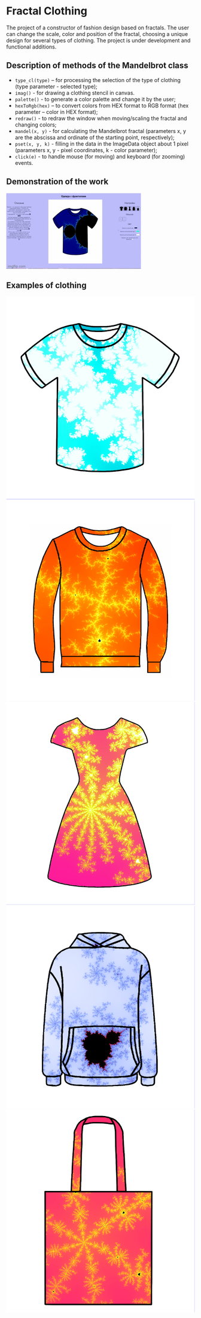 # Fractal Clothing
The project of a constructor of fashion design based on fractals. The user can change the scale, color and position of the fractal, choosing a unique design for several types of clothing. The project is under development and functional additions.  

## Description of methods of the Mandelbrot class
- `type_cl(type)` – for processing the selection of the type of clothing (type parameter - selected type);
- `imag()` - for drawing a clothing stencil in canvas.
- `palette()` - to generate a color palette and change it by the user;
- `hexToRgb(hex)` – to convert colors from HEX format to RGB format (hex parameter – color in HEX format);
- `redraw()` - to redraw the window when moving/scaling the fractal and changing colors;
- `mandel(x, y)` - for calculating the Mandelbrot fractal (parameters x, y are the abscissa and ordinate of the starting point, respectively);
- `pset(x, y, k)` - filling in the data in the ImageData object about 1 pixel (parameters x, y - pixel coordinates, k - color parameter);
- `click(e)` - to handle mouse (for moving) and keyboard (for zooming) events.  

## Demonstration of the work
![Demo](/img_for_readme/demo.gif)
## Examples of clothing
![T-shirt](/img_for_readme/1.png)
![Longsleeve](/img_for_readme/2.png)
![Dress](/img_for_readme/3.png)
![Hoodies](/img_for_readme/4.png)
![ShopperBag](/img_for_readme/5.png)
